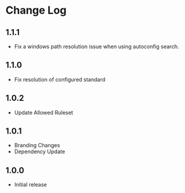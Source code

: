 # Change Log
## 1.1.1
- Fix a windows path resolution issue when using autoconfig search.
## 1.1.0
- Fix resolution of configured standard
## 1.0.2
- Update Allowed Ruleset
## 1.0.1
- Branding Changes
- Dependency Update
## 1.0.0
- Initial release
